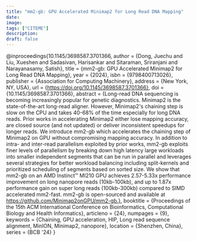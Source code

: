 ```yaml
---
title: "mm2-gb: GPU Accelerated Minimap2 for Long Read DNA Mapping"
date: 
image: 
tags: ["CITEME"]
description:
draft: false
---
```

@inproceedings{10.1145/3698587.3701366,
author = {Dong, Juechu and Liu, Xueshen and Sadasivan, Harisankar and Sitaraman, Sriranjani and Narayanasamy, Satish},
title = {mm2-gb: GPU Accelerated Minimap2 for Long Read DNA Mapping},
year = {2024},
isbn = {9798400713026},
publisher = {Association for Computing Machinery},
address = {New York, NY, USA},
url = {https://doi.org/10.1145/3698587.3701366},
doi = {10.1145/3698587.3701366},
abstract = {Long-read DNA sequencing is becoming increasingly popular for genetic diagnostics. Minimap2 is the state-of-the-art long-read aligner. However, Minimap2's chaining step is slow on the CPU and takes 40-68\% of the time especially for long DNA reads. Prior works in accelerating Minimap2 either lose mapping accuracy, are closed source (and not updated) or deliver inconsistent speedups for longer reads. We introduce mm2-gb which accelerates the chaining step of Minimap2 on GPU without compromising mapping accuracy. In addition to intra- and inter-read parallelism exploited by prior works, mm2-gb exploits finer levels of parallelism by breaking down high latency large workloads into smaller independent segments that can be run in parallel and leverages several strategies for better workload balancing including split-kernels and prioritized scheduling of segments based on sorted size. We show that mm2-gb on an AMD Instinct™ MI210 GPU achieves 2.57-5.33x performance improvement on long nanopore reads (10kb-100kb), and up to 1.87x performance gain on super long reads (100kb-300kb) compared to SIMD accelerated mm2-fast. mm2-gb is open-sourced and available at https://github.com/Minimap2onGPU/mm2-gb.},
booktitle = {Proceedings of the 15th ACM International Conference on Bioinformatics, Computational Biology and Health Informatics},
articleno = {24},
numpages = {9},
keywords = {Chaining, GPU acceleration, HIP, Long read sequence alignment, MinION, Minimap2, nanopore},
location = {Shenzhen, China},
series = {BCB '24}
}